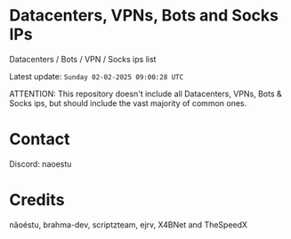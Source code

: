 # Datacenters, VPNs, Bots and Socks IPs
 
Datacenters / Bots / VPN / Socks ips list

Latest update: `Sunday 02-02-2025 09:00:28 UTC` 

ATTENTION: This repository doesn't include all Datacenters, VPNs, Bots & Socks ips, 
but should include the vast majority of common ones.

# Contact
Discord: naoestu

# Credits
nãoéstu, brahma-dev, scriptzteam, ejrv, X4BNet and TheSpeedX
